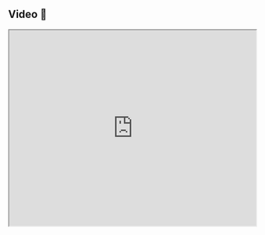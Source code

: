 ## Video 🎥

<iframe src="https://www.youtube.com/embed/soX7-ryg8HA" width="100%" height="400"></iframe>
